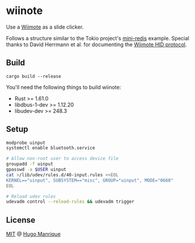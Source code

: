 # wiinote

Use a [Wiimote](https://en.wikipedia.org/wiki/Wii_Remote) as a slide clicker.

Follows a structure similar to the Tokio project's [mini-redis](https://github.com/tokio-rs/mini-redis) example.
Special thanks to David Herrmann et al. for documenting the [Wiimote HID protocol](https://raw.githubusercontent.com/dvdhrm/xwiimote/master/doc/PROTOCOL).

## Build

```shell
cargo build --release
```

You'll need the following things to build wiinote:
- Rust >= 1.61.0
- libdbus-1-dev >= 1.12.20
- libudev-dev >= 248.3

## Setup

```bash
modprobe uinput
systemctl enable bluetooth.service

# Allow non-root user to access device file
groupadd -f uinput
gpasswd -a $USER uinput
cat >/lib/udev/rules.d/40-input.rules <<EOL
KERNEL=="uinput", SUBSYSTEM=="misc", GROUP="uinput", MODE="0660"
EOL

# Reload udev rules
udevadm control --reload-rules && udevadm trigger
```

## License
[MIT](LICENSE) @ [Hugo Manrique](https://hugmanrique.me)